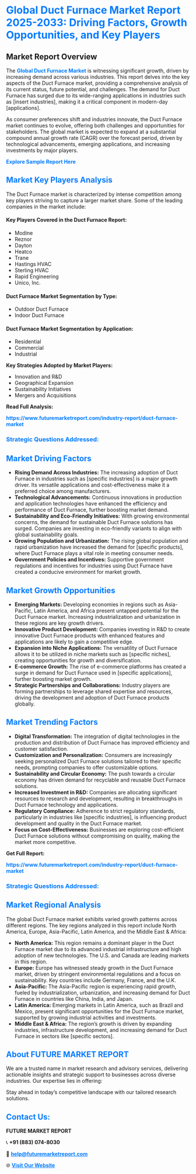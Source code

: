 <h1 style="color: #007BFF;">Global Duct Furnace Market Report 2025-2033: Driving Factors, Growth Opportunities, and Key Players</h1>

<section id="overview">
<h2>Market Report Overview</h2>
<p>The <a href="https://www.futuremarketreport.com/industry-report/duct-furnace-market" style="color: #007BFF; text-decoration: none;"><strong>Global Duct Furnace Market</strong></a> is witnessing significant growth, driven by increasing demand across various industries. This report delves into the key aspects of the Duct Furnace market, providing a comprehensive analysis of its current status, future potential, and challenges. The demand for Duct Furnace has surged due to its wide-ranging applications in industries such as [insert industries], making it a critical component in modern-day [applications].</p>
<p>As consumer preferences shift and industries innovate, the Duct Furnace market continues to evolve, offering both challenges and opportunities for stakeholders. The global market is expected to expand at a substantial compound annual growth rate (CAGR) over the forecast period, driven by technological advancements, emerging applications, and increasing investments by major players.</p>
</section>

<section id="overview">
<p><a href="https://www.futuremarketreport.com/request-sample/reportId=88742" style="color: #007BFF; text-decoration: none;"><strong>Explore Sample Report Here</strong></a></p>
</section>

<section id="key-players">
<h2 style="color: #007BFF;">Market Key Players Analysis</h2>
<p>The Duct Furnace market is characterized by intense competition among key players striving to capture a larger market share. Some of the leading companies in the market include:</p>
<h4>Key Players Covered in the Duct Furnace Report:</h4>
<ul><li>Modine</li><li>Reznor</li><li>Dayton</li><li>Heatco</li><li>Trane</li><li>Hastings HVAC</li><li>Sterling HVAC</li><li>Rapid Engineering</li><li>Unico, Inc.</li></ul>
<h4>Duct Furnace Market Segmentation by Type:</h4>
<ul><li>Outdoor Duct Furnace</li><li>Indoor Duct Furnace</li></ul>

<h4>Duct Furnace Market Segmentation by Application:</h4>
<ul><li>Residential</li><li>Commercial</li><li>Industrial</li></ul>
<p><strong>Key Strategies Adopted by Market Players:</strong></p>
<ul>
<li>Innovation and R&D</li>
<li>Geographical Expansion</li>
<li>Sustainability Initiatives</li>
<li>Mergers and Acquisitions</li>
</ul>
</section>

<section>
<p><strong>Read Full Analysis: </strong></p><a href="https://www.futuremarketreport.com/industry-report/duct-furnace-market" style="color: #007BFF; text-decoration: none;"><strong>https://www.futuremarketreport.com/industry-report/duct-furnace-market</strong></a>
<h3 style="color: #007BFF;">Strategic Questions Addressed:</h3>
</section>

<section id="driving-factors">
<h2 style="color: #007BFF;">Market Driving Factors</h2>
<ul>
<li><strong>Rising Demand Across Industries:</strong> The increasing adoption of Duct Furnace in industries such as [specific industries] is a major growth driver. Its versatile applications and cost-effectiveness make it a preferred choice among manufacturers.</li>
<li><strong>Technological Advancements:</strong> Continuous innovations in production and application technologies have enhanced the efficiency and performance of Duct Furnace, further boosting market demand.</li>
<li><strong>Sustainability and Eco-Friendly Initiatives:</strong> With growing environmental concerns, the demand for sustainable Duct Furnace solutions has surged. Companies are investing in eco-friendly variants to align with global sustainability goals.</li>
<li><strong>Growing Population and Urbanization:</strong> The rising global population and rapid urbanization have increased the demand for [specific products], where Duct Furnace plays a vital role in meeting consumer needs.</li>
<li><strong>Government Policies and Incentives:</strong> Supportive government regulations and incentives for industries using Duct Furnace have created a conducive environment for market growth.</li>
</ul>
</section>

<section id="growth-opportunities">
<h2 style="color: #007BFF;">Market Growth Opportunities</h2>
<ul>
<li><strong>Emerging Markets:</strong> Developing economies in regions such as Asia-Pacific, Latin America, and Africa present untapped potential for the Duct Furnace market. Increasing industrialization and urbanization in these regions are key growth drivers.</li>
<li><strong>Innovative Product Development:</strong> Companies investing in R&D to create innovative Duct Furnace products with enhanced features and applications are likely to gain a competitive edge.</li>
<li><strong>Expansion into Niche Applications:</strong> The versatility of Duct Furnace allows it to be utilized in niche markets such as [specific niches], creating opportunities for growth and diversification.</li>
<li><strong>E-commerce Growth:</strong> The rise of e-commerce platforms has created a surge in demand for Duct Furnace used in [specific applications], further boosting market growth.</li>
<li><strong>Strategic Partnerships and Collaborations:</strong> Industry players are forming partnerships to leverage shared expertise and resources, driving the development and adoption of Duct Furnace products globally.</li>
</ul>
</section>

<section id="trending-factors">
<h2 style="color: #007BFF;">Market Trending Factors</h2>
<ul>
<li><strong>Digital Transformation:</strong> The integration of digital technologies in the production and distribution of Duct Furnace has improved efficiency and customer satisfaction.</li>
<li><strong>Customization and Personalization:</strong> Consumers are increasingly seeking personalized Duct Furnace solutions tailored to their specific needs, prompting companies to offer customizable options.</li>
<li><strong>Sustainability and Circular Economy:</strong> The push towards a circular economy has driven demand for recyclable and reusable Duct Furnace solutions.</li>
<li><strong>Increased Investment in R&D:</strong> Companies are allocating significant resources to research and development, resulting in breakthroughs in Duct Furnace technology and applications.</li>
<li><strong>Regulatory Compliance:</strong> Adherence to strict regulatory standards, particularly in industries like [specific industries], is influencing product development and quality in the Duct Furnace market.</li>
<li><strong>Focus on Cost-Effectiveness:</strong> Businesses are exploring cost-efficient Duct Furnace solutions without compromising on quality, making the market more competitive.</li>
</ul>
</section>

<section>
<p><strong>Get Full Report: </strong></p><a href="https://www.futuremarketreport.com/industry-report/duct-furnace-market" style="color: #007BFF; text-decoration: none;"><strong>https://www.futuremarketreport.com/industry-report/duct-furnace-market</strong></a>
<h3 style="color: #007BFF;">Strategic Questions Addressed:</h3>
</section>


<section id="regional-analysis">
<h2 style="color: #007BFF;">Market Regional Analysis</h2>
<p>The global Duct Furnace market exhibits varied growth patterns across different regions. The key regions analyzed in this report include North America, Europe, Asia-Pacific, Latin America, and the Middle East & Africa:</p>
<ul>
<li><strong>North America:</strong> This region remains a dominant player in the Duct Furnace market due to its advanced industrial infrastructure and high adoption of new technologies. The U.S. and Canada are leading markets in this region.</li>
<li><strong>Europe:</strong> Europe has witnessed steady growth in the Duct Furnace market, driven by stringent environmental regulations and a focus on sustainability. Key countries include Germany, France, and the U.K.</li>
<li><strong>Asia-Pacific:</strong> The Asia-Pacific region is experiencing rapid growth, fueled by industrialization, urbanization, and increasing demand for Duct Furnace in countries like China, India, and Japan.</li>
<li><strong>Latin America:</strong> Emerging markets in Latin America, such as Brazil and Mexico, present significant opportunities for the Duct Furnace market, supported by growing industrial activities and investments.</li>
<li><strong>Middle East & Africa:</strong> The region’s growth is driven by expanding industries, infrastructure development, and increasing demand for Duct Furnace in sectors like [specific sectors].</li>
</ul>
</section>

<footer>
<h2 style="color: #007BFF;">About FUTURE MARKET REPORT</h2>
<p>We are a trusted name in market research and advisory services, delivering actionable insights and strategic support to businesses across diverse industries. Our expertise lies in offering:</p>

<p>Stay ahead in today’s competitive landscape with our tailored research solutions.</p>

<h2 style="color: #007BFF;">Contact Us:</h2>
<p><strong>FUTURE MARKET REPORT</strong></p>
<p>📞 <strong>+91 (883) 074-8030</strong></p>
<p>📧 <strong><a href="mailto:help@futuremarketreport.com" style="color: #007BFF;">help@futuremarketreport.com</a></strong></p>
<p>🌐 <strong><a href="https://www.futuremarketreport.com/" style="color: #007BFF;">Visit Our Website</a></strong></p>
</footer>